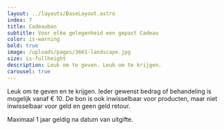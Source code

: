 ```yaml
---
layout: ../layouts/BaseLayout.astro
index: 7
title: Cadeaubon
subtitle: Voor elke gelegenheid een gepast Cadeau
color: is-warning
bold: true
image: /uploads/pages/3661-landscape.jpg
size: is-fullheight
description: Leuk om te geven. Leuk om te krijgen.
carousel: true
---
```


Leuk om te geven en te krijgen. Ieder gewenst bedrag of behandeling is mogelijk vanaf € 10. De bon is ook inwisselbaar voor producten, maar niet inwisselbaar voor geld en geen geld retour.

Maximaal 1 jaar geldig na datum van uitgifte.